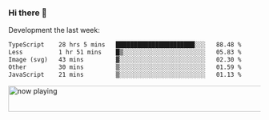 ### Hi there 👋

Development the last week:
<!--START_SECTION:waka-->

```txt
TypeScript    28 hrs 5 mins   ██████████████████████░░░   88.48 %
Less          1 hr 51 mins    █▒░░░░░░░░░░░░░░░░░░░░░░░   05.83 %
Image (svg)   43 mins         ▓░░░░░░░░░░░░░░░░░░░░░░░░   02.30 %
Other         30 mins         ▒░░░░░░░░░░░░░░░░░░░░░░░░   01.59 %
JavaScript    21 mins         ▒░░░░░░░░░░░░░░░░░░░░░░░░   01.13 %
```

<!--END_SECTION:waka-->

<!--
**JASONPANGGO/jasonpanggo** is a ✨ _special_ ✨ repository because its `README.md` (this file) appears on your GitHub profile.

Here are some ideas to get you started:

- 🔭 I’m currently working on ...
- 🌱 I’m currently learning ...
- 👯 I’m looking to collaborate on ...
- 🤔 I’m looking for help with ...
- 💬 Ask me about ...
- 📫 How to reach me: ...
- 😄 Pronouns: ...
- ⚡ Fun fact: ...
-->

<a href="https://volt.fm/user/q8yd9e79csfr57rt" target="_blank"><img src="https://spotify-badge-egoist.vercel.app/api/now-playing" width="540" height="52" alt="now playing"></a>
